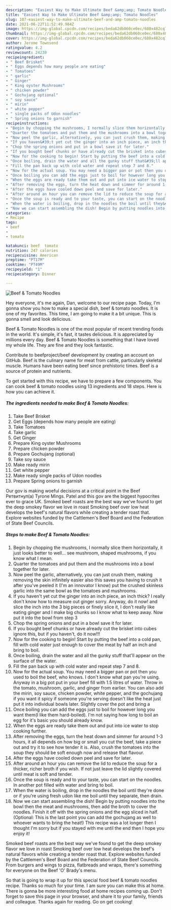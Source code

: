 ```yaml
---
description: "Easiest Way to Make Ultimate Beef &amp;amp; Tomato Noodles"
title: "Easiest Way to Make Ultimate Beef &amp;amp; Tomato Noodles"
slug: 107-easiest-way-to-make-ultimate-beef-and-amp-tomato-noodles
date: 2021-06-22T11:52:49.984Z
image: https://img-global.cpcdn.com/recipes/beda62db060ce0ec/680x482cq70/beef-tomato-noodles-recipe-main-photo.jpg
thumbnail: https://img-global.cpcdn.com/recipes/beda62db060ce0ec/680x482cq70/beef-tomato-noodles-recipe-main-photo.jpg
cover: https://img-global.cpcdn.com/recipes/beda62db060ce0ec/680x482cq70/beef-tomato-noodles-recipe-main-photo.jpg
author: Jerome Townsend
ratingvalue: 4.2
reviewcount: 24230
recipeingredient:
- " Beef Brisket"
- " Eggs depends how many people are eating"
- " Tomatoes"
- " garlic"
- " Ginger"
- " King oyster Mushrooms"
- " chicken powder"
- " Gochujang optional"
- " soy sauce"
- " mirin"
- " white pepper"
- " single packs of Udon noodles"
- " Spring onions to garnish"
recipeinstructions:
- "Begin by chopping the mushrooms, I normally slice them horizontally, it just looks better to well... see mushroom, shaped mushrooms, if you know what I mean."
- "Quarter the tomatoes and put them and the mushrooms into a bowl together for later."
- "Now peel the garlic, alternatively, you can just crush them, making removing the skin infinitely easier also this saves you having to crush it after you&#39;ve peeled it (I&#39;m an innovator I know) put the crushed skinless garlic into the same bowl as the tomatoes and mushrooms."
- "If you haven&#39;t yet cut the ginger into an inch piece, an inch thick? I really don&#39;t know how to measure out ginger sorry. Anyway, do it now! and slice the inch into the 3 big pieces or finely slice it, I don&#39;t really like eating ginger and I make big chunks so I know what to keep away. Now put it into the bowl from step 3"
- "Chop the spring onions and put in a bowl save it for later."
- "If you bought beef chunks or have already cut the brisket into cubes ignore this, but if you haven&#39;t, do it now!!!"
- "Now for the cooking to begin! Start by putting the beef into a cold pan, fill with cold water just enough to cover the meat by half an inch and bring to boil."
- "Once boiling, drain the water and all the gunky stuff that&#39;ll appear on the surface of the water."
- "Fill the pan back up with cold water and repeat step 7 and 8."
- "Now for the actual soup. You may need a bigger pan or pot then you used to boil the beef, who knows. I don&#39;t know what pan you&#39;re using. Anyway in a big pot put in your beef fill with 1.5 litres of water. Throw in the tomato, mushroom, garlic, and ginger from earlier. You can also add the mirin, soy sauce, chicken powder, white pepper, and the gochujang if you want it spicy if someone you&#39;re serving doesn&#39;t like the heat just put it into individual bowls later. Slightly cover the pot and bring a"
- "Once boiling you can add the eggs just to boil for however long you want them(I like them hard-boiled). I&#39;m not saying how long to boil an egg for it&#39;s basic you should already know."
- "When the eggs are ready take them out and put into ice water to stop cooking further."
- "After removing the eggs, turn the heat down and simmer for around 1-3 hours, it all depends on how big or small you cut the beef, take a piece out and try it to see how tender it is. Also, crush the tomatoes into the soup they should be soft enough now and release that flavour."
- "After the eggs have cooled down peel and save for later."
- "After around an hour you can remove the lid to reduce the soup for a thicker, richer broth if you wish. If not just leave the lid slightly covered until meat is soft and tender."
- "Once the soup is ready and to your taste, you can start on the noodles. In another pot filled with water and bring to boil."
- "When the water is boiling, drop in the noodles the boil until they&#39;re done or if you&#39;re using fresh udon like me boil until they separate, then drain."
- "Now we can start assembling the dish! Begin by putting noodles into the bowl then the meat and mushrooms, then add the broth to cover the noodles. Finish it off with the spring onions and the egg sliced in half. (Optional: This is the last point you can add the gochujang as well to whoever wants to bring the heat!) This recipe was a lot longer then I thought I&#39;m sorry but if you stayed with me until the end then I hope you enjoy it!"
categories:
- Recipe
tags:
- beef
- 
- tomato

katakunci: beef  tomato 
nutrition: 247 calories
recipecuisine: American
preptime: "PT17M"
cooktime: "PT49M"
recipeyield: "1"
recipecategory: Dinner

---
```



![Beef &amp; Tomato Noodles](https://img-global.cpcdn.com/recipes/beda62db060ce0ec/680x482cq70/beef-tomato-noodles-recipe-main-photo.jpg)

Hey everyone, it's me again, Dan, welcome to our recipe page. Today, I'm gonna show you how to make a special dish, beef &amp; tomato noodles. It is one of my favorites. This time, I am going to make it a bit unique. This is gonna smell and look delicious.

Beef &amp; Tomato Noodles is one of the most popular of recent trending foods in the world. It's simple, it's fast, it tastes delicious. It is appreciated by millions every day. Beef &amp; Tomato Noodles is something that I have loved my whole life. They are fine and they look fantastic.

Contribute to beefproject/beef development by creating an account on GitHub. Beef is the culinary name for meat from cattle, particularly skeletal muscle. Humans have been eating beef since prehistoric times. Beef is a source of protein and nutrients.


To get started with this recipe, we have to prepare a few components. You can cook beef &amp; tomato noodles using 13 ingredients and 18 steps. Here is how you can achieve it.

<!--inarticleads1-->

##### The ingredients needed to make Beef &amp; Tomato Noodles:

1. Take  Beef Brisket
1. Get  Eggs (depends how many people are eating)
1. Take  Tomatoes
1. Take  garlic
1. Get  Ginger
1. Prepare  King oyster Mushrooms
1. Prepare  chicken powder
1. Prepare  Gochujang (optional)
1. Take  soy sauce
1. Make ready  mirin
1. Get  white pepper
1. Make ready  single packs of Udon noodles
1. Prepare  Spring onions to garnish


Our gov is making woeful decisions at a critical point in the Beef Ретвитнул(а) Tyrone Mings. Patel and this gov are the biggest hypocrites ever to grace UK. Smoked beef roasts are the best way we&#39;ve found to get the deep smokey flavor we love in roast Smoking beef over low heat develops the beef&#39;s natural flavors while creating a tender roast that. Explore websites funded by the Cattlemen&#39;s Beef Board and the Federation of State Beef Councils. 

<!--inarticleads2-->

##### Steps to make Beef &amp; Tomato Noodles:

1. Begin by chopping the mushrooms, I normally slice them horizontally, it just looks better to well... see mushroom, shaped mushrooms, if you know what I mean.
1. Quarter the tomatoes and put them and the mushrooms into a bowl together for later.
1. Now peel the garlic, alternatively, you can just crush them, making removing the skin infinitely easier also this saves you having to crush it after you&#39;ve peeled it (I&#39;m an innovator I know) put the crushed skinless garlic into the same bowl as the tomatoes and mushrooms.
1. If you haven&#39;t yet cut the ginger into an inch piece, an inch thick? I really don&#39;t know how to measure out ginger sorry. Anyway, do it now! and slice the inch into the 3 big pieces or finely slice it, I don&#39;t really like eating ginger and I make big chunks so I know what to keep away. Now put it into the bowl from step 3
1. Chop the spring onions and put in a bowl save it for later.
1. If you bought beef chunks or have already cut the brisket into cubes ignore this, but if you haven&#39;t, do it now!!!
1. Now for the cooking to begin! Start by putting the beef into a cold pan, fill with cold water just enough to cover the meat by half an inch and bring to boil.
1. Once boiling, drain the water and all the gunky stuff that&#39;ll appear on the surface of the water.
1. Fill the pan back up with cold water and repeat step 7 and 8.
1. Now for the actual soup. You may need a bigger pan or pot then you used to boil the beef, who knows. I don&#39;t know what pan you&#39;re using. Anyway in a big pot put in your beef fill with 1.5 litres of water. Throw in the tomato, mushroom, garlic, and ginger from earlier. You can also add the mirin, soy sauce, chicken powder, white pepper, and the gochujang if you want it spicy if someone you&#39;re serving doesn&#39;t like the heat just put it into individual bowls later. Slightly cover the pot and bring a
1. Once boiling you can add the eggs just to boil for however long you want them(I like them hard-boiled). I&#39;m not saying how long to boil an egg for it&#39;s basic you should already know.
1. When the eggs are ready take them out and put into ice water to stop cooking further.
1. After removing the eggs, turn the heat down and simmer for around 1-3 hours, it all depends on how big or small you cut the beef, take a piece out and try it to see how tender it is. Also, crush the tomatoes into the soup they should be soft enough now and release that flavour.
1. After the eggs have cooled down peel and save for later.
1. After around an hour you can remove the lid to reduce the soup for a thicker, richer broth if you wish. If not just leave the lid slightly covered until meat is soft and tender.
1. Once the soup is ready and to your taste, you can start on the noodles. In another pot filled with water and bring to boil.
1. When the water is boiling, drop in the noodles the boil until they&#39;re done or if you&#39;re using fresh udon like me boil until they separate, then drain.
1. Now we can start assembling the dish! Begin by putting noodles into the bowl then the meat and mushrooms, then add the broth to cover the noodles. Finish it off with the spring onions and the egg sliced in half. (Optional: This is the last point you can add the gochujang as well to whoever wants to bring the heat!) This recipe was a lot longer then I thought I&#39;m sorry but if you stayed with me until the end then I hope you enjoy it!


Smoked beef roasts are the best way we&#39;ve found to get the deep smokey flavor we love in roast Smoking beef over low heat develops the beef&#39;s natural flavors while creating a tender roast that. Explore websites funded by the Cattlemen&#39;s Beef Board and the Federation of State Beef Councils. From burgers and wings to pizza, flatbreads and wraps, there&#39;s something for everyone on the Beef &#39;O&#39; Brady&#39;s menu. 

So that is going to wrap it up for this special food beef &amp; tomato noodles recipe. Thanks so much for your time. I am sure you can make this at home. There is gonna be more interesting food at home recipes coming up. Don't forget to save this page in your browser, and share it to your family, friends and colleague. Thanks again for reading. Go on get cooking!
